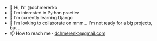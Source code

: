 - 👋 Hi, I’m @dchmerenko
- 👀 I’m interested in Python practice
- 🌱 I’m currently learning Django
- 💞️ I’m looking to collaborate on mmm... I'm not ready for a big projects, but ...
- 📫 How to reach me - dchmerenko@gmail.com

<!---
dchmerenko/dchmerenko is a ✨ special ✨ repository because its `README.md` (this file) appears on your GitHub profile.
You can click the Preview link to take a look at your changes.
--->
